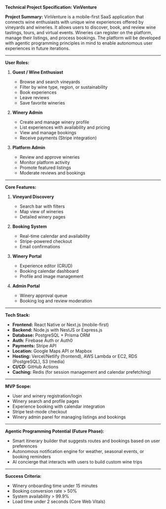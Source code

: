 **Technical Project Specification: VinVenture**

**Project Summary:**
VinVenture is a mobile-first SaaS application that connects wine enthusiasts with unique wine experiences offered by vineyards and wineries. It allows users to discover, book, and review wine tastings, tours, and virtual events. Wineries can register on the platform, manage their listings, and process bookings. The platform will be developed with agentic programming principles in mind to enable autonomous user experiences in future iterations.

---

**User Roles:**

1. **Guest / Wine Enthusiast**
   - Browse and search vineyards
   - Filter by wine type, region, or sustainability
   - Book experiences
   - Leave reviews
   - Save favorite wineries

2. **Winery Admin**
   - Create and manage winery profile
   - List experiences with availability and pricing
   - View and manage bookings
   - Receive payments (Stripe integration)

3. **Platform Admin**
   - Review and approve wineries
   - Monitor platform activity
   - Promote featured listings
   - Moderate reviews and bookings

---

**Core Features:**

1. **Vineyard Discovery**
   - Search bar with filters
   - Map view of wineries
   - Detailed winery pages

2. **Booking System**
   - Real-time calendar and availability
   - Stripe-powered checkout
   - Email confirmations

3. **Winery Portal**
   - Experience editor (CRUD)
   - Booking calendar dashboard
   - Profile and image management

4. **Admin Portal**
   - Winery approval queue
   - Booking log and review moderation

---

**Tech Stack:**

- **Frontend:** React Native or Next.js (mobile-first)
- **Backend:** Node.js with NestJS or Express.js
- **Database:** PostgreSQL + Prisma ORM
- **Auth:** Firebase Auth or Auth0
- **Payments:** Stripe API
- **Location:** Google Maps API or Mapbox
- **Hosting:** Vercel/Netlify (frontend), AWS Lambda or EC2, RDS (PostgreSQL), S3 (media)
- **CI/CD:** GitHub Actions
- **Caching:** Redis (for session management and calendar prefetching)

---

**MVP Scope:**

- User and winery registration/login
- Winery search and profile pages
- Experience booking with calendar integration
- Stripe test-mode checkout
- Winery admin panel for managing listings and bookings

---

**Agentic Programming Potential (Future Phase):**
- Smart itinerary builder that suggests routes and bookings based on user preferences
- Autonomous notification engine for weather, seasonal events, or booking reminders
- AI concierge that interacts with users to build custom wine trips

---

**Success Criteria:**
- Winery onboarding time under 15 minutes
- Booking conversion rate > 50%
- System availability > 99.9%
- Load time under 2 seconds (Core Web Vitals)

